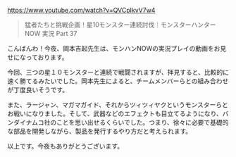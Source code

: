 https://www.youtube.com/watch?v=QVCpIkvV7w4

> 猛者たちと挑戦企画！星10モンスター連続討伐｜モンスターハンターNOW 実況 Part 37 

こんばんわ！今夜、岡本吉起先生は、モンハンNOWの実況プレイの動画をお見せになっております。

今回、三つの星１０モンスターと連続で戦闘されますが、拝見すると、比較的に速く勝てるみたいでした。岡本先生によると、チームメンバーらとの組み合わせが丁度良いそうです。

また、ラージャン、マガマガイド、それからツィツィヤクというモンスターらとお戦いになりました。そして、武器などのエフェクトも目立てるようになり、バンダイナムコ社のことを思い出せるくらいでした。つまり、徐々に必要で基礎的な部品を開発しながら、製品を発行するやり方だと考えられます。

以上です。今夜もありがとうございます。

